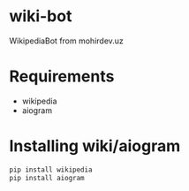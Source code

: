 # wiki-bot
WikipediaBot from mohirdev.uz

# Requirements
- wikipedia
- aiogram

# Installing wiki/aiogram
```Python
pip install wikipedia
pip install aiogram
```

